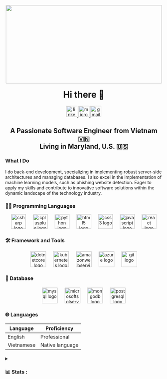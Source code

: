 <div align="center", style="margin-bottom: -20px;">
  <img height="250", width="500" src="https://cdn.pixabay.com/animation/2024/07/19/00/09/00-09-35-674_512.gif"  />
</div>

<h1 align="center">
    Hi there 👋
</h1>

<div align="center">
  <a href="https://www.linkedin.com/in/tuanvo73/" target="_blank">
    <img src="https://img.shields.io/static/v1?message=LinkedIn&logo=linkedin&label=&color=0c1020&logoColor=&labelColor=&style=for-the-badge" height="35" alt="linkedin logo"  />
  </a>
  <a href="https://tvo2@seattleu.edu" target="_blank">
    <img src="https://img.shields.io/static/v1?message=Outlook&logo=microsoft-outlook&label=&color=0c1020&logoColor=white&labelColor=&style=for-the-badge" height="35" alt="microsoft-outlook logo"  />
  </a>
  <a href="https://tuanvo.will@gmail.com" target="_blank">
    <img src="https://img.shields.io/static/v1?message=Gmail&logo=gmail&label=&color=0c1020&logoColor=&labelColor=&style=for-the-badge" height="35" alt="gmail logo"  />
  </a>
</div>

<h2 align="center">A Passionate Software Engineer from Vietnam 🇻🇳 <br>Living in Maryland, U.S. 🇺🇸</h2>


####
<h3 align="left">What I Do</h3>


<p align="left">I do back-end development, specializing in implementing robust server-side architectures and managing databases. I also excel in the implementation of machine learning models, such as phishing website detection. Eager to apply my skills and contribute to innovative software solutions within the dynamic landscape of the technology industry.</p>

<h3 align="left">👨‍💻 Programming Languages</h3>


<div align="center">
  <img src="https://cdn.jsdelivr.net/gh/devicons/devicon/icons/csharp/csharp-original.svg" height="47" alt="csharp logo"  />
  <img width="15" />
  <img src="https://cdn.jsdelivr.net/gh/devicons/devicon/icons/cplusplus/cplusplus-original.svg" height="47" alt="cplusplus logo"  />
  <img width="15" />
  <img src="https://cdn.jsdelivr.net/gh/devicons/devicon/icons/python/python-original.svg" height="47" alt="python logo"  />
  <img width="15" />
  <img src="https://cdn.jsdelivr.net/gh/devicons/devicon/icons/html5/html5-original.svg" height="47" alt="html5 logo"  />
  <img width="15" />
  <img src="https://cdn.jsdelivr.net/gh/devicons/devicon/icons/css3/css3-original.svg" height="47" alt="css3 logo"  />
  <img width="15" />
  <img src="https://cdn.jsdelivr.net/gh/devicons/devicon/icons/javascript/javascript-original.svg" height="47" alt="javascript logo"  />
  <img width="15" />
  <img src="https://cdn.jsdelivr.net/gh/devicons/devicon/icons/react/react-original.svg" height="47" alt="react logo"  />
</div>

####

<h3 align="left">🛠 Framework and Tools</h3>

####

<div align="center">
  <img src="https://cdn.jsdelivr.net/gh/devicons/devicon/icons/dotnetcore/dotnetcore-original.svg" height="50" alt="dotnetcore logo"  />
  <img width="15" />
  <img src="https://cdn.jsdelivr.net/gh/devicons/devicon/icons/kubernetes/kubernetes-plain.svg" height="50" alt="kubernetes logo"  />
  <img width="15" />
  <img src="https://cdn.jsdelivr.net/gh/devicons/devicon/icons/amazonwebservices/amazonwebservices-original.svg" height="50" alt="amazonwebservices logo"  />
  <img width="15" />
  <img src="https://cdn.jsdelivr.net/gh/devicons/devicon/icons/azure/azure-original.svg" height="50" alt="azure logo"  />
  <img width="15" />
  <img src="https://cdn.jsdelivr.net/gh/devicons/devicon/icons/git/git-original.svg" height="50" alt="git logo"  />
</div>

####

<h3 align="left">📂 Database</h3>

####

<div align="center">
  <img src="https://cdn.jsdelivr.net/gh/devicons/devicon/icons/mysql/mysql-original.svg" height="50" alt="mysql logo"  />
  <img width="15" />
  <img src="https://cdn.jsdelivr.net/gh/devicons/devicon/icons/microsoftsqlserver/microsoftsqlserver-plain.svg" height="50" alt="microsoftsqlserver logo"  />
  <img width="15" />
  <img src="https://cdn.jsdelivr.net/gh/devicons/devicon/icons/mongodb/mongodb-original.svg" height="50" alt="mongodb logo"  />
  <img width="15" />
  <img src="https://cdn.jsdelivr.net/gh/devicons/devicon/icons/postgresql/postgresql-original.svg" height="50" alt="postgresql logo"  />
</div>

####

<h3 align="left">🌐 Languages</h3>

####

| Language      | Proficiency                                                               |
| ------------- | ------------------------------------------------------------------------- |
| English       | Professional                                                              |
| Vietnamese    | Native language                                                           |

####
<details>
<summary>
<h3 align="left">📊 Stats :</h3>
</summary>


<div align="center">
  <img src="https://streak-stats.demolab.com?user=TWilluan&locale=en&mode=daily&theme=cobalt&hide_border=true&border_radius=10&order=3" height="220" alt="streak graph"  />
</div>
